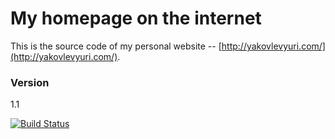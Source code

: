 My homepage on the internet
======================

This is the source code of my personal website -- [http://yakovlevyuri.com/](http://yakovlevyuri.com/).

### Version
1.1

[![Build Status](https://travis-ci.org/yakovlevyuri/yakovlevyuri.com.svg?branch=develop)](https://travis-ci.org/yakovlevyuri/yakovlevyuri.com)

